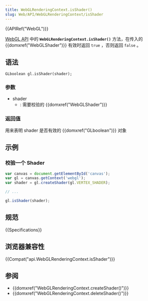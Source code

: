 ```yaml
---
title: WebGLRenderingContext.isShader()
slug: Web/API/WebGLRenderingContext/isShader
---
```


{{APIRef("WebGL")}}

[WebGL API](/zh-CN/docs/Web/API/WebGL_API) 中的 **`WebGLRenderingContext.isShader()`** 方法，在传入的 {{domxref("WebGLShader")}} 有效时返回 `true` ，否则返回 `false` 。

## 语法

```plain
GLboolean gl.isShader(shader);
```

### 参数

- shader
  - : 需要校验的 {{domxref("WebGLShader")}}

### 返回值

用来表明 shader 是否有效的 {{domxref("GLboolean")}} 对象

## 示例

### 校验一个 Shader

```js
var canvas = document.getElementById('canvas');
var gl = canvas.getContext('webgl');
var shader = gl.createShader(gl.VERTEX_SHADER);

// ...

gl.isShader(shader);
```

## 规范

{{Specifications}}

## 浏览器兼容性

{{Compat("api.WebGLRenderingContext.isShader")}}

## 参阅

- {{domxref("WebGLRenderingContext.createShader()")}}
- {{domxref("WebGLRenderingContext.deleteShader()")}}
